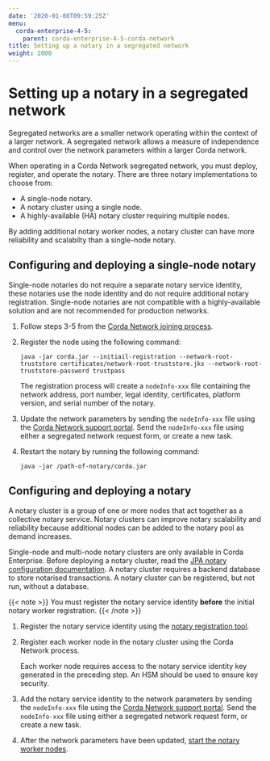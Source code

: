 ```yaml
---
date: '2020-01-08T09:59:25Z'
menu:
  corda-enterprise-4-5:
    parent: corda-enterprise-4-5-corda-network
title: Setting up a notary in a segregated network
weight: 2000
---
```


# Setting up a notary in a segregated network

Segregated networks are a smaller network operating within the context of a larger network. A segregated network allows
a measure of independence and control over the network parameters within a larger Corda network.

When operating in a Corda Network segregated network, you must deploy, register, and operate the notary. There are three
notary implementations to choose from:

- A single-node notary.
- A notary cluster using a single node.
- A highly-available (HA) notary cluster requiring multiple nodes.

By adding additional notary worker nodes, a notary cluster can have more reliability and scalabilty than a single-node notary.

## Configuring and deploying a single-node notary

Single-node notaries do not require a separate notary service identity, these notaries use the node identity and do not require additional notary registration. Single-node notaries are not compatible with a highly-available solution and are not recommended for production networks.

1. Follow steps 3-5 from the [Corda Network joining process](https://corda.network/participation/index/).

2. Register the node using the following command:

    `java -jar corda.jar --initiail-registration --network-root-truststore certificates/network-root-truststore.jks --network-root-truststore-password trustpass`

    The registration process will create a `nodeInfo-xxx` file containing the network address, port number, legal identity, certificates, platform version, and serial number of the notary.

3. Update the network parameters by sending the `nodeInfo-xxx` file using the [Corda Network support portal](https://r3-cev.atlassian.net/servicedesk/customer/portal/7/). Send the `nodeInfo-xxx` file using either a segregated network request form, or create a new task.

4. Restart the notary by running the following command:

    `java -jar /path-of-notary/corda.jar`


## Configuring and deploying a notary

A notary cluster is a group of one or more nodes that act together as a collective notary service. Notary clusters can improve
notary scalability and reliability because additional nodes can be added to the notary pool as demand increases.

Single-node and multi-node notary clusters are only available in Corda Enterprise. Before deploying a notary cluster,
read the [JPA notary configuration documentation](../notary/installing-jpa.md). A notary cluster requires a backend database to store notarised
transactions. A notary cluster can be registered, but not run, without a database.

{{< note >}}
You must register the notary service identity **before** the initial notary worker registration.
{{< /note >}}

1. Register the notary service identity using the [notary registration tool](../notary/ha-notary-service-setup.html#ha-notary-registration-process).

2. Register each worker node in the notary cluster using the Corda Network process.

    Each worker node requires access to the notary service identity key generated in the preceding step. An HSM should be used to ensure key security.

3. Add the notary service identity to the network parameters by sending the `nodeInfo-xxx` file using the [Corda Network support portal](https://r3-cev.atlassian.net/servicedesk/customer/portal/7/). Send the `nodeInfo-xxx` file using either a segregated network request form, or create a new task.

4. After the network parameters have been updated, [start the notary worker nodes](../operations/deployment/starting-components.html#starting-a-corda-node).
